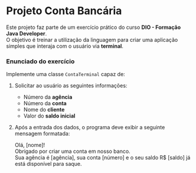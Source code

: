 # Projeto Conta Bancária

Este projeto faz parte de um exercício prático do curso **DIO - Formação Java Developer**.  
O objetivo é treinar a utilização da linguagem para criar uma aplicação simples que interaja com o usuário via **terminal**.


### Enunciado do exercício

Implemente uma classe `ContaTerminal` capaz de:

1. Solicitar ao usuário as seguintes informações:
    - Número da **agência**
    - Número da **conta**
    - Nome do **cliente**
    - Valor do **saldo inicial**

2. Após a entrada dos dados, o programa deve exibir a seguinte mensagem formatada:

   Olá, [nome]!<br/>Obrigado por criar uma conta em nosso banco.<br/>Sua agência é [agência], sua conta [número] e o seu saldo R$ [saldo] já está disponível para saque.
